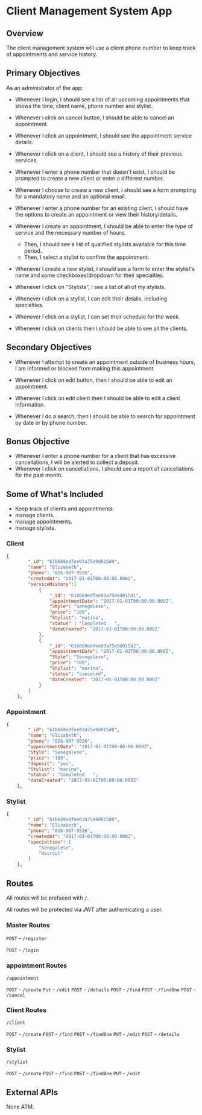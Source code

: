 # Client Management System App

## Overview

The client management system will use a client phone number to keep track of appointments and service history.

## Primary Objectives

As an administrator of the app:

- Whenever I login, I should see a list of all upcoming appointments that shows the time, client name, phone number and stylist.
- Whenever i click on cancel button, I should be able to cancel an appointment.

- Whenever I click an appointment, I should see the appointment service details.
- Whenever I click on a client, I should see a history of their previous services.

- Whenever I enter a phone number that doesn't exist, I should be prompted to create a new client or enter a different number.
- Whenever I choose to create a new client, I should see a form prompting for a mandatory name and an optional email.
- Whenever I enter a phone number for an existing client, I should have the options to create an appointment or view their history/details.

- Whenever I create an appointment, I should be able to enter the type of service and the necessary number of hours.

  - Then, I should see a list of qualified stylists available for this time period.
  - Then, I select a stylist to confirm the appointment.

- Whenever I create a new stylist, I should see a form to enter the stylist's name and some checkboxes/dropdown for their specialties.

- Whenever I click on "Stylists", I see a list of all of my stylists.
- Whenever I click on a stylist, I can edit their details, including specialties.
- Whenever I click on a stylist, I can set their schedule for the week.

- Whenever I click on clients then i should be able to see all the clients.

## Secondary Objectives

- Whenever I attempt to create an appointment outside of business hours, I am informed or blocked from making this appointment.

- Whenever I click on edit button, then I should be able to edit an appointment.
- Whenever I click on edit client then I should be able to edit a client information.

- Whenever I do a search, then I should be able to search for appointment by date or by phone number.

## Bonus Objective

- Whenever I enter a phone number for a client that has excessive cancellations, I will be alerted to collect a deposit.
- Whenever I click on cancellations, I should see a report of cancellations for the past month.

## Some of What's Included

- Keep track of clients and appointments
- manage clients.
- manage appointments.
- manage stylists.

### Client

```json
{
		"_id": "61b669edfee03a75e9d015d0",
		"name": "Elizabeth",
		"phone": "816-907-9526",
		"createdAt": "2017-01-01T00:00:00.000Z",
		"serviceHistory":[
			{
				"_id": "61b669edfee03a75e9d015d1",
				"appointmentDate": "2017-01-01T00:00:00.000Z",
				"Style": "Senegalese",
				"price": "100",
				"Stylist": "marina",
				"status" : "Completed	",
				"dateCreated": "2017-03-01T00:00:00.000Z"
			},
			{
				"_id": "61b669edfee03a75e9d015d2",
				"appointmentDate": "2017-01-01T00:00:00.000Z",
				"Style": "Senegalese",
				"price": "100",
				"Stylist": "marina",
				"status": "canceled",
				"dateCreated": "2017-01-01T00:00:00.000Z"
			}
		]
	},
```

### Appointment

```json
{
		"_id": "61b669edfee03a75e9d015d0",
		"name": "Elizabeth",
		"phone": "816-907-9526",
		"appointmentDate": "2017-01-01T00:00:00.000Z",
		"Style": "Senegalese",
		"price": "100",
		"deposit": "yes",
		"Stylist": "marina",
		"status" : "Completed	",
		"dateCreated": "2017-03-01T00:00:00.000Z"
	},
```

### Stylist

```json
{
		"_id": "61b669edfee03a75e9d015d0",
		"name": "Elizabeth",
		"phone": "816-907-9526",
		"createdAt": "2017-01-01T00:00:00.000Z",
		"specialties": [
			"Senegalese",
			"Haircut"
		]
	},
```

## Routes

All routes will be prefaced with `/`.

All routes will be protected via JWT after authenticating a user.

### Master Routes

`POST` - `/register`

`POST` - `/login`

### appointment Routes

`/appointment`

`POST` - `/create`
`Put` - `/edit`
`POST` - `/details`
`POST` - `/find`
`POST` - `/findOne`
`POST` - `/cancel`

### Client Routes

`/client`

`POST` - `/create`
`POST` - `/find`
`POST` - `/findOne`
`PUT` - `/edit`
`POST` - `/details`

### Stylist

`/stylist`

`POST` - `/create`
`POST` - `/find`
`POST` - `/findOne`
`PUT` - `/edit`

## External APIs

None ATM.
